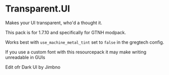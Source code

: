 # Transparent.UI
Makes your UI transparent, who'd a thought it.

This pack is for 1.7.10 and specifically for GTNH modpack.

Works best with `use_machine_metal_tint` set to `false` in the gregtech config.

If you use a custom font with this resourcepack it may make writing unreadable in GUIs

Edit ofr Dark UI by Jimbno


